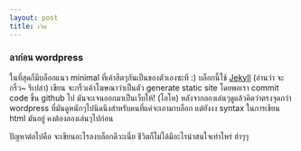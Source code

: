 ```yaml
---
layout: post
title: เจิม
---
```


### ลาก่อน wordpress

ในที่สุดก็มีบล็อกแนว minimal ที่เค้าฮิตๆกันเป็นของตัวเองซะที :)
บล็อกนี้ใช้ [Jekyll](http://jekyllrb.com) (อ่านว่า จะกริ้ว~ รึเปล่า) เขียน จะกริ้วเค้าโฆษณาว่าเป็นตัว generate static site โดยพอเรา commit code ขึ้น github ไป มันจะเจนออกมาเป็นเว็บให้! (โอโห)
หลังจากลองเล่นๆดูแล้วคิดว่าตรงจุดกว่า wordpress ที่มันดูหนักๆไปนิดนึงสำหรับคนที่แค่จะเอามาบล็อก แต่ยังงง syntax ในการเขียน html มันอยู่ คงต้องลองเล่นๆไปก่อน

ปัญหาต่อไปคือ จะเขียนอะไรลงบล็อกดีวะเนี่ย ชีวิตก็ไม่ได้มีอะไรน่าสนใจเท่าไหร่ ฮ่าๆๆ 
